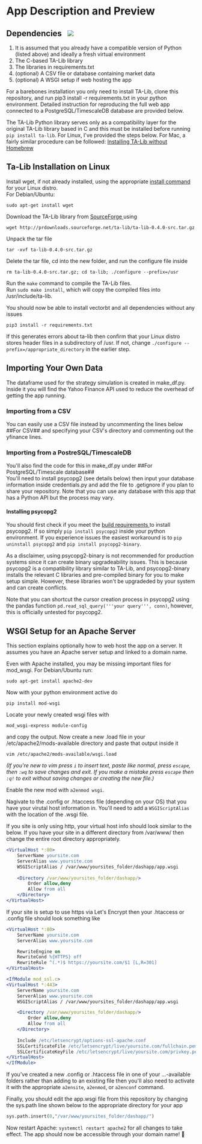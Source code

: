 <h1>App Description and Preview</h1>

<h2>Dependencies &nbsp;
    <a href="https://pypi.org/project/vectorbt" alt="Python Versions">
        <img src="https://img.shields.io/pypi/pyversions/vectorbt.svg?logo=python&logoColor=white">
    </a>
</h2>

<ol>
    <li>It is assumed that you already have a compatible version of Python (listed above) and ideally a fresh virtual environment</li>
    <li>The C-based TA-Lib library</li>
    <li>The libraries in requirements.txt</li>
    <li>(optional) A CSV file or database containing market data</li>
    <li>(optional) A WSGI setup if web hosting the app</li>
</ol>

For a barebones installation you only need to install TA-Lib, clone this repository, and run pip3 install -r requirements.txt in your python environment. Detailed instruction for reproducing the full web app connected to a PostgreSQL/TimescaleDB database are provided below.

The TA-Lib Python library serves only as a compatibility layer for the original TA-Lib library based in C and this must be installed before running `pip install ta-lib`. For Linux, I've provided the steps below. For Mac, a fairly similar procedure can be followed: 
<a href="https://medium.com/@mkstz/install-ta-lib-without-homebrew-61f57a63c06d">
    Installing TA-Lib without Homebrew
</a>

<h2>Ta-Lib Installation on Linux</h2>

Install wget, if not already installed, using the appropriate 
<a href="https://www.maketecheasier.com/install-software-in-various-linux-distros/">
    install command
</a> 
for your Linux distro.\
For Debian/Ubuntu:

```shell
sudo apt-get install wget
```

Download the TA-Lib library from 
<a href="https://sourceforge.net/projects/ta-lib/files/ta-lib/0.4.0/">
    SourceForge
</a>
using 

```shell
wget http://prdownloads.sourceforge.net/ta-lib/ta-lib-0.4.0-src.tar.gz
```

Unpack the tar file

```shell
tar -xvf ta-lib-0.4.0-src.tar.gz
```

Delete the tar file, cd into the new folder, and run the configure file inside

```
rm ta-lib-0.4.0-src.tar.gz; cd ta-lib; ./configure --prefix=/usr
```

Run the `make` command to compile the TA-Lib files.\
Run `sudo make install`, which will copy the compiled files into /usr/include/ta-lib.

You should now be able to install vectorbt and all dependencies without any issues

```shell
pip3 install -r requirements.txt
```
If this generates errors about ta-lib then confirm that your Linux distro stores header files in a subdirectory of /usr. If not, change `./configure --prefix=/appropriate_directory` in the earlier step.

<h2>Importing Your Own Data</h2>

The dataframe used for the strategy simulation is created in make_df.py. Inside it you will find the Yahoo Finance API used to reduce the overhead of getting the app running. 

<h3>Importing from a CSV</h3>

You can easily use a CSV file instead by uncommenting the lines below ##For CSV## and specifying your CSV's directory and commenting out the yfinance lines.


<h3>Importing from a PostreSQL/TimescaleDB</h3>

You'll also find the code for this in make_df.py under ##For PostgreSQL/Timescale database##\
You'll need to install psycopg2 (see details below) then input your database information inside credentials.py and add the file to .getignore if you plan to share your repository. Note that you can use any database with this app that has a Python API but the process may vary.

<h4>Installing psycopg2</h4>

You should first check if you meet the 
<a href="https://www.psycopg.org/docs/install.html#install-from-source">
    build requirements 
</a> 
to install psycopg2. If so simply `pip install psycopg2` inside your python environment. If you experience issues the easiest workaround is to `pip uninstall psycopg2` and `pip install psycopg2-binary`. 

As a disclaimer, using psycopg2-binary is not recommended for production systems since it can create binary upgradeability issues. This is because psycopg2 is a compatibility library similar to TA-Lib, and psycopg2-binary installs the relevant C libraries and pre-compiled binary for you to make setup simple. However, these libraries won't be upgradeded by your system and can create conflicts.

Note that you can shortcut the cursor creation process in psycopg2 using the pandas function `pd.read_sql_query('''your query''', conn)`, however, this is officially untested for psycopg2.

<h2>WSGI Setup for an Apache Server</h2>

This section explains optionally how to web host the app on a server. It assumes you have an Apache server setup and linked to a domain name.

Even with Apache installed, you may be missing important files for mod_wsgi. For Debian/Ubuntu run:

```shell
sudo apt-get install apache2-dev
```

Now with your python environment active do 

```shell
pip install mod-wsgi
```

Locate your newly created wsgi files with

```shell
mod_wsgi-express module-config
```

and copy the output. Now create a new .load file in your /etc/apache2/mods-available directory and paste that output inside it

```shell
vim /etc/apache2/mods-available/wsgi.load
```

*(If you're new to vim press `i` to insert text, paste like normal, press `escape`, then `:wq` to save changes and exit. If you make a mistake press `escape` then `:q!` to exit without saving changes or creating the new file.)*

Enable the new mod with `a2enmod wsgi`.

Nagivate to the .config or .htaccess file (depending on your OS) that you have your virutal host information in. You'll need to add a `WSGIScriptAlias` with the location of the .wsgi file.

If you site is only using http, your virtual host info should look similar to the below. If you have your site in a different directory from /var/www/ then change the entire root directory appropriately.

```apache
<VirtualHost *:80>
    ServerName yoursite.com
    ServerAlias www.yoursite.com
    WSGIScriptAlias / /var/www/yoursites_folder/dashapp/app.wsgi
    
    <Directory /var/www/yoursites_folder/dashapp/>
        Order allow,deny
        Allow from all
    </Directory>
</VirtualHost>
```

If your site is setup to use https via Let's Encrypt then your .htaccess or .config file should look something like 

```apache
<VirtualHost *:80>
    ServerName yoursite.com
    ServerAlias www.yoursite.com

    RewriteEngine on
    RewriteCond %{HTTPS} off
    RewriteRule ^(.*)$ https://yoursite.com/$1 [L,R=301]
</VirtualHost>

<IfModule mod_ssl.c>
<VirtualHost *:443>
    ServerName yoursite.com
    ServerAlias www.yoursite.com
    WSGIScriptAlias / /var/www/yoursites_folder/dashapp/app.wsgi

    <Directory /var/www/yoursites_folder/dashapp/>
        Order allow,deny
        Allow from all
    </Directory>
    
    Include /etc/letsencrypt/options-ssl-apache.conf
    SSLCertificateFile /etc/letsencrypt/live/yoursite.com/fullchain.pem
    SSLCertificateKeyFile /etc/letsencrypt/live/yoursite.com/privkey.pem
</VirtualHost>
</IfModule>
```

If you've created a new .config or .htaccess file in one of your ...-available folders rather than adding to an existing file then you'll also need to activate it with the appropriate `a2ensite`, `a2enmod`, or `a2enconf` command.

Finally, you should edit the app.wsgi file from this repository by changing the sys.path line shown below to the appropriate directory for your app

```python
sys.path.insert(0,"/var/www/yoursites_folder/dashapp/")
```

Now restart Apache: `systemctl restart apache2` for all changes to take effect. The app should now be accessible through your domain name! 🤩
